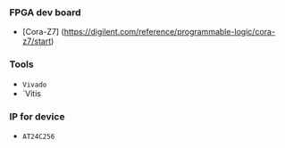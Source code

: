 ### FPGA dev board
- [Cora-Z7] (https://digilent.com/reference/programmable-logic/cora-z7/start)

### Tools
- `Vivado`
- `Vitis

### IP for device
- `AT24C256`
